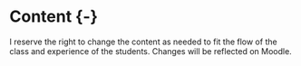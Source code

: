 # Content {-}

I reserve the right to change the content as needed to fit the flow of the class and experience of the students. Changes will be reflected on Moodle.
